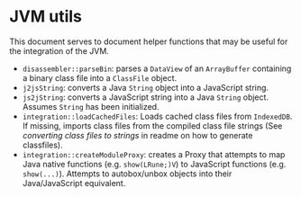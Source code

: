 # JVM utils

This document serves to document helper functions that may be useful for the integration of the JVM.

- `disassembler::parseBin`: parses a `DataView` of an `ArrayBuffer` containing a binary class file into a `ClassFile` object.
- `j2jsString`: converts a Java `String` object into a JavaScript string.
- `js2jString`: converts a JavaScript string into a Java `String` object. Assumes `String` has been initialized.
- `integration::loadCachedFiles`: Loads cached class files from `IndexedDB`. If missing, imports class files from the compiled class file strings (See *converting class files to strings* in readme on how to generate classfiles).
- `integration::createModuleProxy`: creates a Proxy that attempts to map Java native functions (e.g. `show(LRune;)V`) to JavaScript functions (e.g. `show(...)`). Attempts to autobox/unbox objects into their Java/JavaScript equivalent.